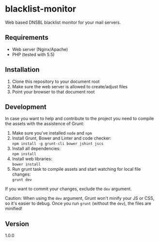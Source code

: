 blacklist-monitor
=================

Web based DNSBL blacklist monitor for your mail servers.

## Requirements

* Web server (Nginx/Apache)
* PHP (tested with 5.5)

## Installation

1. Clone this repository to your document root
1. Make sure the web server is allowed to create/adjust files
1. Point your browser to that document root

## Development

In case you want to help and contribute to the project you need to compile the assets with the assistence of Grunt:

1. Make sure you've installed `node` and `npm`
1. Install Grunt, Bower and Linter and code checker:  
  `npm install -g grunt-cli bower jshint jscs`
1. Install all dependencies:  
  `npm install`
1. Install web libraries:  
  `bower install`
1. Run grunt task to compile assets and start watching for local file changes:  
  `grunt dev`

If you want to commit your changes, exclude the `dev` argument.

Caution: When using the `dev` argument, Grunt won't minify your JS or CSS, so it's easier to debug. Once you run `grunt` (without the `dev`), the files are minified!

## Version

1.0.0
